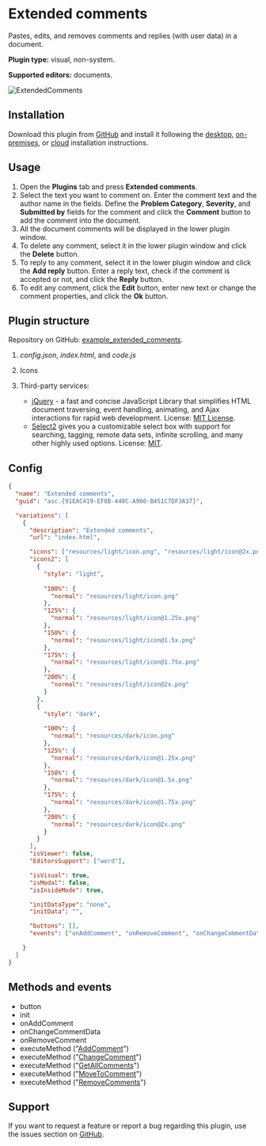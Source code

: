 # Extended comments

Pastes, edits, and removes comments and replies (with user data) in a document.

**Plugin type:** visual, non-system.

**Supported editors:** documents.

![ExtendedComments](/assets/images/plugins/gifs/extended-comments.gif)

## Installation

Download this plugin from [GitHub](https://github.com/ONLYOFFICE/sdkjs-plugins/tree/master/example_extended_comments) and install it following the [desktop](/docs/plugin-and-macros/tutorials/installing/onlyoffice-desktop-editors.md), [on-premises](/docs/plugin-and-macros/tutorials/installing/onlyoffice-docs-on-premises.md), or [cloud](/docs/plugin-and-macros/tutorials/installing/onlyoffice-cloud.md) installation instructions.

## Usage

1. Open the **Plugins** tab and press **Extended comments**.
2. Select the text you want to comment on. Enter the comment text and the author name in the fields. Define the **Problem Category**, **Severity**, and **Submitted by** fields for the comment and click the **Comment** button to add the comment into the document.
3. All the document comments will be displayed in the lower plugin window.
4. To delete any comment, select it in the lower plugin window and click the **Delete** button.
5. To reply to any comment, select it in the lower plugin window and click the **Add reply** button. Enter a reply text, check if the comment is accepted or not, and click the **Reply** button.
6. To edit any comment, click the **Edit** button, enter new text or change the comment properties, and click the **Ok** button.

## Plugin structure

Repository on GitHub: [example_extended_comments](https://github.com/ONLYOFFICE/sdkjs-plugins/tree/master/example_extended_comments).

1. *config.json*, *index.html*, and *code.js*

2. Icons

3. Third-party services:

   - [jQuery](https://jquery.com) - a fast and concise JavaScript Library that simplifies HTML document traversing, event handling, animating, and Ajax interactions for rapid web development. License: [MIT License](https://github.com/ONLYOFFICE/sdkjs-plugins/blob/master/example_extended_comments/licenses/jQuery.license).
   - [Select2](https://select2.org/) gives you a customizable select box with support for searching, tagging, remote data sets, infinite scrolling, and many other highly used options. License: [MIT](https://github.com/ONLYOFFICE/sdkjs-plugins/blob/master/example_extended_comments/licenses/Select2.license).

## Config

``` json
{
  "name": "Extended comments",
  "guid": "asc.{91EAC419-EF8B-440C-A960-B451C7DF3A37}",

  "variations": [
    {
      "description": "Extended comments",
      "url": "index.html",

      "icons": ["resources/light/icon.png", "resources/light/icon@2x.png"],
      "icons2": [
        {
          "style": "light",
                    
          "100%": {
            "normal": "resources/light/icon.png"
          },
          "125%": {
            "normal": "resources/light/icon@1.25x.png"
          },
          "150%": {
            "normal": "resources/light/icon@1.5x.png"
          },
          "175%": {
            "normal": "resources/light/icon@1.75x.png"
          },
          "200%": {
            "normal": "resources/light/icon@2x.png"
          }
        },
        {
          "style": "dark",
                    
          "100%": {
            "normal": "resources/dark/icon.png"
          },
          "125%": {
            "normal": "resources/dark/icon@1.25x.png"
          },
          "150%": {
            "normal": "resources/dark/icon@1.5x.png"
          },
          "175%": {
            "normal": "resources/dark/icon@1.75x.png"
          },
          "200%": {
            "normal": "resources/dark/icon@2x.png"
          }
        }
      ],
      "isViewer": false,
      "EditorsSupport": ["word"],

      "isVisual": true,
      "isModal": false,
      "isInsideMode": true,

      "initDataType": "none",
      "initData": "",

      "buttons": [],
      "events": ["onAddComment", "onRemoveComment", "onChangeCommentData"]

    }
  ]
}
```

## Methods and events

- button
- init
- onAddComment
- onChangeCommentData
- onRemoveComment
- executeMethod ("[AddComment](/site/docs/office-api/usage-api/presentation-api/ApiSlide/Methods/AddComment.md)")
- executeMethod ("[ChangeComment](/site/docs/plugin-and-macros/interacting-with-editors/text-document-api/Methods/ChangeComment.md)")
- executeMethod ("[GetAllComments](/site/docs/plugin-and-macros/interacting-with-editors/text-document-api/Methods/GetAllComments.md)")
- executeMethod ("[MoveToComment](/site/docs/plugin-and-macros/interacting-with-editors/text-document-api/Methods/MoveToComment.md)")
- executeMethod ("[RemoveComments](/site/docs/plugin-and-macros/interacting-with-editors/text-document-api/Methods/RemoveComments.md)")

## Support

If you want to request a feature or report a bug regarding this plugin, use the issues section on [GitHub](https://github.com/ONLYOFFICE/sdkjs-plugins/issues).
